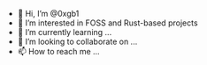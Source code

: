 - 👋 Hi, I’m @0xgb1
- 👀 I’m interested in FOSS and Rust-based projects
- 🌱 I’m currently learning ...
- 💞️ I’m looking to collaborate on ...
- 📫 How to reach me ...

<!---
0xgb1/0xgb1 is a ✨ special ✨ repository because its `README.md` (this file) appears on your GitHub profile.
You can click the Preview link to take a look at your changes.
--->

